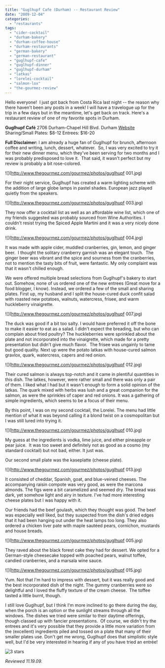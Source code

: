 ```yaml
---
title: "Guglhupf Cafe (Durham) -- Restaurant Review"
date: "2009-12-04"
categories:
  - "restaurants"
tags:
  - "cider-cocktail"
  - "durham-bakery"
  - "durham-coffee-house"
  - "durham-restaurants"
  - "german-bakery"
  - "german-restaurant"
  - "guglhupf-cafe"
  - "guglhupf-dinner"
  - "guglhupf-durham"
  - "latkas"
  - "lorelei-cocktail"
  - "salmon-lox"
  - "the-gourmez-review"
---
```


Hello everyone!  I just got back from Costa Rica last night -- the reason why there haven't been any posts in a week! I will have a travelogue up for the trip in a few days but in the meantime, let's get back on track. Here's a restaurant review of one of my favorite spots in Durham.

**Guglhupf Café** 2706 Durham-Chapel Hill Blvd. Durham [Website](http://www.guglhupf.com/cafe/) Sharing/Small Plates: $8-12 Entrees: $16-20

**Full Disclaimer:** I am already a huge fan of Guglhupf for brunch, afternoon coffee and writing, lunch, dessert, whatever.  So, I was very excited to try it for their new dinner menu, which they've been serving for two months and I was probably predisposed to love it.  That said, it wasn't perfect but my review is probably a bit rose-colored.

![](http://www.thegourmez.com/gourmez/photos/guglhupf 001.jpg)

For their night service, Guglhupf has created a warm lighting scheme with the addition of large globe lamps in pastel shades. European jazz played quietly from the speakers.

![](http://www.thegourmez.com/gourmez/photos/guglhupf 003.jpg)

They now offer a cocktail list as well as an affordable wine list, which one of my friends suggested was probably sourced from Wine Authorities. I couldn't resist trying the Spiced Apple Martini and it was a very nicely done drink.

![](http://www.thegourmez.com/gourmez/photos/guglhupf 004.jpg)

It was made with apple cider, muddled cranberries, gin, lemon, and ginger beer.  I thought the solitary cranberry garnish was an elegant touch.  The ginger beer was vibrant and the spice and sourness from the cranberries, not to mention the tasty bits of fruit, were fantastic. My only complaint was that it wasn't chilled enough.

We were offered multiple bread selections from Guglhupf's bakery to start out. Somehow, none of us ordered one of the new entrees (Great move for a food blogger, I know). Instead, we ordered a few of the small and sharing plates. First up, my husband and I split the house-cured duck confit salad with roasted new potatoes, walnuts, watercress, frisee, and warm huckleberry vinaigrette.

![](http://www.thegourmez.com/gourmez/photos/guglhupf 007.jpg)

The duck was good if a bit too salty. I would have preferred it off the bone to make it easier to eat as a salad. I didn't expect the breading, but who can complain about fried poultry? The huckleberries were sprinkled about the plate and not incorporated into the vinaigrette, which made for a pretty presentation but didn't give much flavor.  The frisee was ungainly to tame but good quality. Next up were the potato latkas with house-cured salmon gravlox, quark, watercress, capers and red onion.

![](http://www.thegourmez.com/gourmez/photos/guglhupf 012.jpg)

Their cured salmon is always top-notch and it came in plentiful quantities in this dish. The latkes, however, were rather small and there was only a pair of them. I liked what I had but it wasn't enough to form a solid opinion of the latkas. The quark mixed with herbs was lush and a great companion for the salmon, as were the sprinkles of caper and red onions. It was a gathering of simple ingredients, which seems to be a focus of their menu.

By this point, I was on my second cocktail, the Lorelei. The menu had little mention of what it was beyond calling it a blond twist on a cosmopolitan but I was still lured into trying it.

![](http://www.thegourmez.com/gourmez/photos/guglhupf 010.jpg)

My guess at the ingredients is vodka, lime juice, and either pineapple or pear juice.  It was too sweet and definitely not as good as a cosmo (my standard cocktail) but not bad, either. It just was.

Our second small plate was the kaseplatte (cheese plate).

![](http://www.thegourmez.com/gourmez/photos/guglhupf 013.jpg)

It consisted of cheddar, Spanish, goat, and blue-veined cheeses. The accompanying raisin compote was very good, as were the marcona almonds. The figs were a bit caramelized and seemed dry. The bread was dark, yet somehow light and airy in texture. I've had more interesting cheese plates but I was happy with it.

Our friends had the beef goulash, which they thought was good. The beef was especially well liked, but they suspected from the dish's dried edges that it had been hanging out under the heat lamps too long. They also ordered a chicken liver pate with maple sautéed pears, cornichon, mustards and house breads.

![](http://www.thegourmez.com/gourmez/photos/guglhupf 005.jpg)

They raved about the black forest cake they had for dessert. We opted for a German-style cheesecake topped with poached pears, walnut toffee, candied cranberries, and a marsala wine sauce.

![](http://www.thegourmez.com/gourmez/photos/guglhupf 015.jpg)

Yum. Not that I'm hard to impress with dessert, but it was really good and the best incorporated dish of the night. The gummy cranberries were so delightful and I loved the fluffy texture of the cream cheese.  The toffee tasted a little burnt, though.

I still love Guglhupf, but I think I'm more inclined to go there during the day, when the porch is an option or the sunlight streams through all the windows. The dishes we tried were similar to their daytime offerings, though classed up with fancier presentations.  Of course, we didn't try the entrees and it's very possible that they provide a little more variation from the (excellent) ingredients piled and tossed on a plate that many of their smaller plates use. Don't get me wrong, Guglhupf does that simplistic style well, but I'd be very interested in hearing if any of you have tried an entrée!




<div class="caption">

![3 stars](http://s3.amazonaws.com/thegourmez-wpmedia/2009/02/rating_avocado1.gif "rating_avocado1")</div>


_Reviewed 11.19.09._
